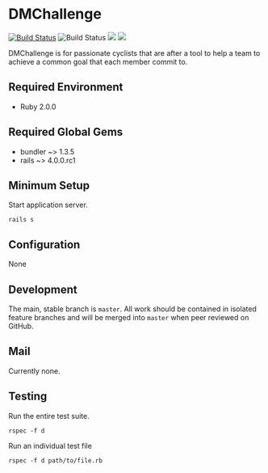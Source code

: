 # DMChallenge
[![Build Status](https://travis-ci.org/justinhennessy/dm-challenge.png)](https://travis-ci.org/justinhennessy/dm-challenge)
![Build Status](https://travis-ci.org/justinhennessy/dm-challenge)
![](https://coveralls.io/repos/justinhennessy/dm-challenge/badge.png?branch=master)
![](https://codeclimate.com/github/justinhennessy/dm-challenge.png)

DMChallenge is for passionate cyclists that are after a tool to help a team
to achieve a common goal that each member commit to.

## Required Environment

* Ruby 2.0.0

## Required Global Gems

* bundler ~> 1.3.5
* rails ~> 4.0.0.rc1

## Minimum Setup

Start application server.

    rails s

## Configuration

None

## Development

The main, stable branch is `master`. All work should be contained in
isolated feature branches and will be merged into `master` when peer
reviewed on GitHub.

## Mail

Currently none.

## Testing

Run the entire test suite.

    rspec -f d

Run an individual test file

    rspec -f d path/to/file.rb
